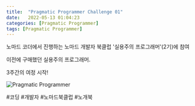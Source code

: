 ```yaml
---
title:  "Pragmatic Programmer Challenge 01"
date:   2022-05-13 01:04:23
categories: [Pragmatic Programmer]
tags: [Pragmatic Programmer]
---
```

노마드 코더에서 진행하는 노마드 개발자 북클럽 '실용주의 프로그래머'(2기)에 참여

이전에 구매했던 실용주의 프로그래머.

3주간의 여정 시작!

![Pragmatic Programmer](https://www.notion.so/image/https%3A%2F%2Fs3-us-west-2.amazonaws.com%2Fsecure.notion-static.com%2Fc463d99f-b37b-418e-9671-af6c3dadd1f1%2FIMG_2606.heic?table=block&id=0008f952-c504-418b-8524-871ce71a3e83&spaceId=230e8fca-fea9-49d7-a44f-cac393728e43&width=2000&userId=19e7c642-6e62-4562-b7a4-d9bd22d36783&cache=v2)

#코딩 #개발자 #노마드북클럽 #노개북